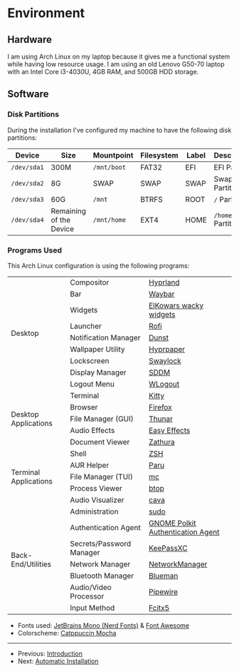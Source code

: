 # Environment

## Hardware

I am using Arch Linux on my laptop because it gives me a functional system
while having low resource usage. I am using an old Lenovo G50-70 laptop with
an Intel Core i3-4030U, 4GB RAM, and 500GB HDD storage.

## Software

### Disk Partitions

During the installation I've configured my machine to have the following
disk partitions:

| Device      | Size                    | Mountpoint  | Filesystem | Label | Description       |
| ----------- | ----------------------- | ----------- | ---------- | ----- | ----------------- |
| `/dev/sda1` | 300M                    | `/mnt/boot` | FAT32      | EFI   | EFI Partition     |
| `/dev/sda2` | 8G                      | SWAP        | SWAP       | SWAP  | Swap Partition    |
| `/dev/sda3` | 60G                     | `/mnt`      | BTRFS      | ROOT  | `/` Partition     |
| `/dev/sda4` | Remaining of the Device | `/mnt/home` | EXT4       | HOME  | `/home` Partition |

### Programs Used

This Arch Linux configuration is using the following programs:

<div align="center">
  <table>
    <tbody>
      <tr>
        <td rowspan="9">Desktop</td>
        <td>Compositor</td>
        <td><a href="https://hyprland.org/">Hyprland</a></td>
      </tr>
      <tr>
        <td>Bar</td>
        <td><a href="https://github.com/Alexays/Waybar">Waybar</a></td>
      </tr>
      <tr>
        <td>Widgets</td>
        <td>
          <a href="https://github.com/elkowar/eww">ElKowars wacky widgets</a>
        </td>
      </tr>
      <tr>
        <td>Launcher</td>
        <td><a href="https://github.com/lbonn/rofi">Rofi</a></td>
      </tr>
      <tr>
        <td>Notification Manager</td>
        <td><a href="https://github.com/dunst-project/dunst">Dunst</a></td>
      </tr>
      <tr>
        <td>Wallpaper Utility</td>
        <td><a href="https://github.com/hyprwm/hyprpaper">Hyprpaper</a></td>
      </tr>
      <tr>
        <td>Lockscreen</td>
        <td>
          <a href="https://github.com/jirutka/swaylock-effects">Swaylock</a>
        </td>
      </tr>
      <tr>
        <td>Display Manager</td>
        <td><a href="https://github.com/sddm/sddm">SDDM</a></td>
      </tr>
      <tr>
        <td>Logout Menu</td>
        <td><a href="https://github.com/ArtsyMacaw/wlogout">WLogout</a></td>
      </tr>
      <tr>
        <td rowspan="5">Desktop Applications</td>
        <td>Terminal</td>
        <td><a href="https://sw.kovidgoyal.net/kitty/">Kitty</a></td>
      </tr>
      <tr>
        <td>Browser</td>
        <td><a href="https://firefox.com/">Firefox</a></td>
      </tr>
      <tr>
        <td>File Manager (GUI)</td>
        <td>
          <a href="https://docs.xfce.org/xfce/thunar/start">Thunar</a>
        </td>
      </tr>
      <tr>
        <td>Audio Effects</td>
        <td>
          <a href="https://github.com/wwmm/easyeffects">Easy Effects</a>
        </td>
      </tr>
      <tr>
        <td>Document Viewer</td>
        <td><a href="https://pwmt.org/projects/zathura">Zathura</a></td>
      </tr>
      <tr>
        <td rowspan="5">Terminal Applications</td>
        <td>Shell</td>
        <td><a href="https://www.zsh.org/">ZSH</a></td>
      </tr>
      <tr>
        <td>AUR Helper</td>
        <td><a href="https://github.com/Morganamilo/paru">Paru</a></td>
      </tr>
      <tr>
        <td>File Manager (TUI)</td>
        <td><a href="https://midnight-commander.org/">mc</a></td>
      </tr>
      <tr>
        <td>Process Viewer</td>
        <td><a href="https://github.com/aristocratos/btop">btop</a></td>
      </tr>
      <tr>
        <td>Audio Visualizer</td>
        <td><a href="https://github.com/karlstav/cava">cava</a></td>
      </tr>
      <tr>
        <td rowspan="7">Back-End/Utilities</td>
        <td>Administration</td>
        <td><a href="https://www.sudo.ws/sudo/">sudo</a></td>
      </tr>
      <tr>
        <td>Authentication Agent</td>
        <td>
          <a href="https://gitlab.gnome.org/Archive/policykit-gnome"
            >GNOME Polkit Authentication Agent</a
          >
        </td>
      </tr>
      <tr>
        <td>Secrets/Password Manager</td>
        <td><a href="https://keepassxc.org/">KeePassXC</a></td>
      </tr>
      <tr>
        <td>Network Manager</td>
        <td><a href="https://networkmanager.dev/">NetworkManager</a></td>
      </tr>
      <tr>
        <td>Bluetooth Manager</td>
        <td>
          <a href="https://github.com/blueman-project/blueman">Blueman</a>
        </td>
      </tr>
      <tr>
        <td>Audio/Video Processor</td>
        <td><a href="https://pipewire.org">Pipewire</a></td>
      </tr>
      <tr>
        <td>Input Method</td>
        <td><a href="https://github.com/fcitx/fcitx5">Fcitx5</a></td>
      </tr>
    </tbody>
  </table>
</div>

- Fonts used: [JetBrains Mono (Nerd Fonts)](https://github.com/ryanoasis/nerd-fonts) & [Font Awesome](https://fontawesome.com/)
- Colorscheme: [Catppuccin Mocha](https://github.com/catppuccin/catppuccin)

---

- Previous: [Introduction](../README.md)
- Next: [Automatic Installation](./automatic_installation.md)
